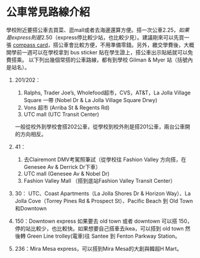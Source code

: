 # 公車常見路線介紹

學校附近要搭公車去買菜、逛mall或者去海邊還算方便。搭一次公車$2.25，如果是express則是$2.50（express停比較少站，也比較少見）。建議剛來可以先買一張 [compass card](http://www.sdmts.com/fares-passes/compass-card)，搭公車會比較方便，不用準備零錢。另外，繳交學費後，大概開學前一週可以在學校拿到 bus sticker 貼在學生證上，搭公車出示貼紙就可以免費搭乘。 以下列出幾個常搭的公車路線，都有到學校 Gilman & Myer 站（括號內是站名）。

1. 201/202：

   1. Ralphs, Trader Joe’s, Wholefood超市，CVS，AT&T，La Jolla Village Square 一帶 \(Nobel Dr & La Jolla Village Square Drwy\)
   2. Vons 超市 \(Arriba St & Regents Rd\)
   3. UTC mall \(UTC Transit Center\)

   一般從校外到學校會搭202公車，從學校到校外則是搭201公車，兩台公車開的方向相反。

2. 41：
   1. 去Clairemont DMV考駕照筆試（從學校往 Fashion Valley 方向搭，在 Genesee Av & Derrick Dr下車）
   2. UTC mall \(Genesee Av & Nobel Dr\)
   3. Fashion Valley Mall （搭到底站Fashion Valley Transit Center）
3. 30： UTC、Coast Apartments（La Jolla Shores Dr & Horizon Way）、La Jolla Cove（Torrey Pines Rd & Prospect St）、Pacific Beach 到 Old Town和Downtown
4. 150：Downtown express 如果要去 old town 或者 downtown 可以搭 150，停的站比較少，也比較快。如果想要自己搭車去ikea，可以搭到 old town 然後轉 Green Line trolley\(電車\)往 Santee 到 Fenton Parkway Station。
5. 236：Mira Mesa express，可以搭到Mira Mesa的大創與韓超H Mart。

